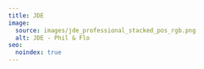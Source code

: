 ```yaml
---
title: JDE
image:
  source: images/jde_professional_stacked_pos_rgb.png
  alt: JDE - Phil & Flo
seo:
  noindex: true
---
```

